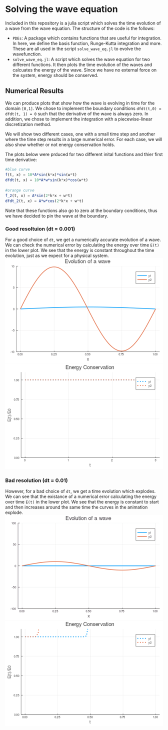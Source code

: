 # Solving the wave equation

Included in this repository is a julia script which solves the time evolution of a wave from the wave equation. The structure of the code is the follows:
- `PDEs`: A package which contains functions that are useful for integration. In here, we define the basis function, Runge-Kutta integration and more. These are all used in the script `solve_wave_eq.jl` to evolve the wavefunction. 
- `solve_wave_eq.jl`: A script which solves the wave equation for two different functions. It then plots the time evolution of the waves and calcuates the energy of the wave. Since we have no external force on the system, energy should be conserved. 



## Numerical Results
We can produce plots that show how the wave is evolving in time for the domain `[0,1]`. We chose to implement the boundary conditions `dfdt(t,0) = dfdt(t, 1) = 0` such that the derivative of the wave is always zero. In addition, we chose to implement the integration with a piecewise-linear discretization method. 

We will show two different cases, one with a small time step and another where the time step results in a large numerical error. For each case, we will also show whether or not energy conservation holds. 

The plots below were prduced for two different inital functions and thier first time derivative:
```julia
#blue curve
f(t, x) = 10*A*sin(k*x)*sin(w*t)
dfdt(t, x) = 10*A*w*sin(k*x)*cos(w*t)

#orange curve
f_2(t, x) = A*sin(2*k*x + w*t)
dfdt_2(t, x) = A*w*cos(2*k*x + w*t)
```
Note that these functions also go to zero at the boundary conditions, thus we have decided to pin the wave at the boundary. 
### Good resoltuion (dt = 0.001)
For a good choice of `dt`, we get a numerically accurate evolution of a wave. We can check the numerical error by calculating the energy over time `E(t)` in the lower plot. We see that the energy is constant throughout the time evolution, just as we expect for a physical system.  
![ Waves evolved with good resolution (dt = 0.001) ](https://github.com/ebennewitz/powerful-child/blob/master/Homework2/PDEs/PlotsHW2/wave_evolution_anmiation_dt_0.001.gif)
![ Energy conservation with good resolution (dt = 0.001) ](https://github.com/ebennewitz/powerful-child/blob/master/Homework2/PDEs/PlotsHW2/Energy_conservation_dt_0.001.png)

### Bad resolution (dt = 0.01) 
However, for a bad choice of `dt`, we get a time evolution which explodes. We can see that the existance of a numerical error calculating the energy over time `E(t)` in the lower plot. We see that the energy is constant to start and then increases around the same time the curves in the animation explode. 
![ Waves evolved with bad resolution (dt = 0.01) ](https://github.com/ebennewitz/powerful-child/blob/master/Homework2/PDEs/PlotsHW2/wave_evolution_anmiation_dt_0.01.gif)
![ Energy conservation with good resolution (dt = 0.01) ](https://github.com/ebennewitz/powerful-child/blob/master/Homework2/PDEs/PlotsHW2/Energy_conservation_dt_0.01.png)
